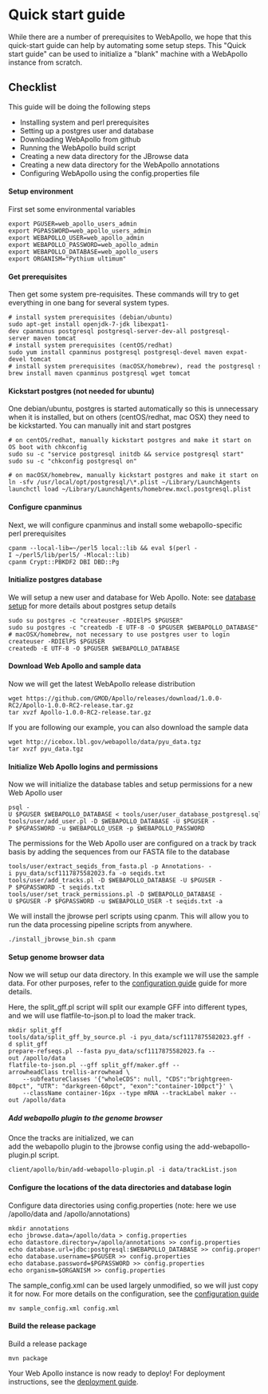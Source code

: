 # Quick start guide


While there are a number of prerequisites to WebApollo, we hope that
this quick-start guide can help by automating some setup steps. This
"Quick start guide" can be used to initialize a "blank" machine with a
WebApollo instance from scratch.

## Checklist
This guide will be doing the following steps

 - Installing system and perl prerequisites
 - Setting up a postgres user and database
 - Downloading WebApollo from github
 - Running the WebApollo build script
 - Creating a new data directory for the JBrowse data
 - Creating a new data directory for the WebApollo annotations
 - Configuring WebApollo using the config.properties file

#### Setup environment
First set some environmental variables

    export PGUSER=web_apollo_users_admin
    export PGPASSWORD=web_apollo_users_admin
    export WEBAPOLLO_USER=web_apollo_admin
    export WEBAPOLLO_PASSWORD=web_apollo_admin
    export WEBAPOLLO_DATABASE=web_apollo_users
    export ORGANISM="Pythium ultimum"

#### Get prerequisites

Then get some system pre-requisites. These commands will try to get everything in one bang for several system types.

    # install system prerequisites (debian/ubuntu)
    sudo apt-get install openjdk-7-jdk libexpat1-dev cpanminus postgresql postgresql-server-dev-all postgresql-server maven tomcat
    # install system prerequisites (centOS/redhat)
    sudo yum install cpanminus postgresql postgresql-devel maven expat-devel tomcat
    # install system prerequisites (macOSX/homebrew), read the postgresql start guide
    brew install maven cpanminus postgresql wget tomcat

#### Kickstart postgres (not needed for ubuntu)
One debian/ubuntu, postgres is started automatically so this is unnecessary when it is installed, but on others (centOS/redhat, mac OSX) they need to be kickstarted. You can manually init and start postgres

    # on centOS/redhat, manually kickstart postgres and make it start on OS boot with chkconfig
    sudo su -c "service postgresql initdb && service postgresql start"
    sudo su -c "chkconfig postgresql on"

    # on macOSX/homebrew, manually kickstart postgres and make it start on OS boot with launchctl
    ln -sfv /usr/local/opt/postgresql/\*.plist ~/Library/LaunchAgents
    launchctl load ~/Library/LaunchAgents/homebrew.mxcl.postgresql.plist

#### Configure cpanminus
Next, we will configure cpanminus and install some webapollo-specific perl prerequisites

    cpanm --local-lib=~/perl5 local::lib && eval $(perl -I ~/perl5/lib/perl5/ -Mlocal::lib)
    cpanm Crypt::PBKDF2 DBI DBD::Pg

#### Initialize postgres database
We will setup a new user and database for Web Apollo. Note: see [database setup](Database_setup.md#authentication) for more details about postgres setup details

    sudo su postgres -c "createuser -RDIElPS $PGUSER"
    sudo su postgres -c "createdb -E UTF-8 -O $PGUSER $WEBAPOLLO_DATABASE"
    # macOSX/homebrew, not necessary to use postgres user to login
    createuser -RDIElPS $PGUSER
    createdb -E UTF-8 -O $PGUSER $WEBAPOLLO_DATABASE

#### Download Web Apollo and sample data
Now we will get the latest WebApollo release distribution

    wget https://github.com/GMOD/Apollo/releases/download/1.0.0-RC2/Apollo-1.0.0-RC2-release.tar.gz
    tar xvzf Apollo-1.0.0-RC2-release.tar.gz

If you are following our example, you can also download the sample data

    wget http://icebox.lbl.gov/webapollo/data/pyu_data.tgz
    tar xvzf pyu_data.tgz

#### Initialize Web Apollo logins and permissions
Now we will initialize the database tables and setup permissions for a new Web Apollo user

    psql -U $PGUSER $WEBAPOLLO_DATABASE < tools/user/user_database_postgresql.sql
    tools/user/add_user.pl -D $WEBAPOLLO_DATABASE -U $PGUSER -P $PGPASSWORD -u $WEBAPOLLO_USER -p $WEBAPOLLO_PASSWORD

The permissions for the Web Apollo user are configured on a track by track basis by adding the sequences from our FASTA file to the database 

    tools/user/extract_seqids_from_fasta.pl -p Annotations- -i pyu_data/scf1117875582023.fa -o seqids.txt
    tools/user/add_tracks.pl -D $WEBAPOLLO_DATABASE -U $PGUSER -P $PGPASSWORD -t seqids.txt
    tools/user/set_track_permissions.pl -D $WEBAPOLLO_DATABASE -U $PGUSER -P $PGPASSWORD -u $WEBAPOLLO_USER -t seqids.txt -a

We will install the jbrowse perl scripts using cpanm. This will allow you to run the data processing pipeline scripts from anywhere.

    ./install_jbrowse_bin.sh cpanm

#### Setup genome browser data
Now we will setup our data directory. In this example we will use the sample data. For other purposes, refer to the [configuration guide](Configure.md) guide for more details.

Here, the split_gff.pl script will split our example GFF into different types, and we will use flatfile-to-json.pl to load the maker track.

    mkdir split_gff
    tools/data/split_gff_by_source.pl -i pyu_data/scf1117875582023.gff -d split_gff
    prepare-refseqs.pl --fasta pyu_data/scf1117875582023.fa --out /apollo/data
    flatfile-to-json.pl --gff split_gff/maker.gff --arrowheadClass trellis-arrowhead \
        --subfeatureClasses '{"wholeCDS": null, "CDS":"brightgreen-80pct", "UTR": "darkgreen-60pct", "exon":"container-100pct"}' \
        --className container-16px --type mRNA --trackLabel maker --out /apollo/data

##### Add webapollo plugin to the genome browser
Once the tracks are initialized, we can add the webapollo plugin to the jbrowse config using the add-webapollo-plugin.pl script.

    client/apollo/bin/add-webapollo-plugin.pl -i data/trackList.json

#### Configure the locations of the data directories and database login
Configure data directories using config.properties (note: here we use /apollo/data and /apollo/annotations)

    mkdir annotations
    echo jbrowse.data=/apollo/data > config.properties
    echo datastore.directory=/apollo/annotations >> config.properties
    echo database.url=jdbc:postgresql:$WEBAPOLLO_DATABASE >> config.properties
    echo database.username=$PGUSER >> config.properties
    echo database.password=$PGPASSWORD >> config.properties
    echo organism=$ORGANISM >> config.properties

The sample_config.xml can be used largely unmodified, so we will just copy it for now. For more details on the configuration, see the [configuration guide](Configure.md)

    mv sample_config.xml config.xml


#### Build the release package

Build a release package

    mvn package

Your Web Apollo instance is now ready to deploy! For deployment instructions, see the [deployment guide](Deploy.md).

